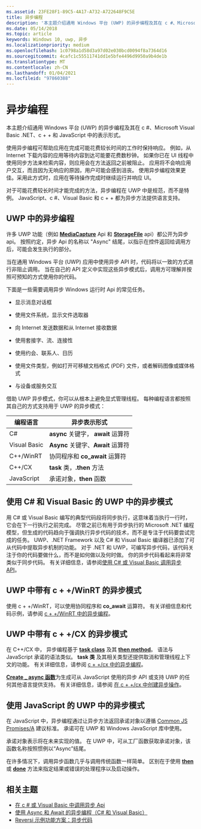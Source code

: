 ```yaml
---
ms.assetid: 23FE28F1-89C5-4A17-A732-A722648F9C5E
title: 异步编程
description: '本主题介绍通用 Windows 平台 (UWP) 的异步编程及其在 c #、Microsoft Visual Basic .NET、c + + 和 JavaScript 中的表示形式。'
ms.date: 05/14/2018
ms.topic: article
keywords: Windows 10, uwp, 异步
ms.localizationpriority: medium
ms.openlocfilehash: 1c0798a1d58d3a97d02e030bcd0094f8a7364d16
ms.sourcegitcommit: 4cafc1c55511741dd1e5bfe4496d9950a9b4de1b
ms.translationtype: MT
ms.contentlocale: zh-CN
ms.lasthandoff: 01/04/2021
ms.locfileid: "97860388"
---
```

# <a name="asynchronous-programming"></a>异步编程
本主题介绍通用 Windows 平台 (UWP) 的异步编程及其在 c #、Microsoft Visual Basic .NET、c + + 和 JavaScript 中的表示形式。

使用异步编程可帮助应用在完成可能花费较长时间的工作时保持响应。 例如，从 Internet 下载内容的应用等待内容到达可能要花费数秒钟。 如果你已在 UI 线程中使用同步方法来检索内容，则应用会在方法返回之前被阻止。 应用将不会响应用户交互，而且因为无响应的原因，用户可能会感到沮丧。 使用异步编程效果更佳。采用此方式时，应用在等待操作完成时继续运行并响应 UI。

对于可能花费较长时间才能完成的方法，异步编程在 UWP 中是规范，而不是特例。 JavaScript、c #、Visual Basic 和 c + + 都为异步方法提供语言支持。

## <a name="asynchronous-programming-in-the-uwp"></a>UWP 中的异步编程
许多 UWP 功能（例如 [**MediaCapture**](/uwp/api/Windows.Media.Capture.MediaCapture) Api 和 [**StorageFile**](/uwp/api/Windows.Storage.StorageFile) api）都公开为异步 api。 按照约定，异步 Api 的名称以 "Async" 结尾，以指示在控件返回给调用方后，可能会发生执行的部分。

当在通用 Windows 平台 (UWP) 应用中使用异步 API 时，代码将以一致的方式进行非阻止调用。 当在自己的 API 定义中实现这些异步模式后，调用方可理解并按照可预知的方式使用你的代码。

下面是一些需要调用异步 Windows 运行时 Api 的常见任务。

-   显示消息对话框

-   使用文件系统，显示文件选取器

-   向 Internet 发送数据和从 Internet 接收数据

-   使用套接字、流、连接性

-   使用约会、联系人、日历

-   使用文件类型，例如打开可移植文档格式 (PDF) 文件，或者解码图像或媒体格式

-   与设备或服务交互

借助 UWP 异步模式，你可以从根本上避免显式管理线程。 每种编程语言都按照其自己的方式支持用于 UWP 的异步模式：

| 编程语言 | 异步表示形式           |
|----------------------|---------------------------------------|
| C#                   | **async** 关键字， **await** 运算符 |
| Visual Basic         | **Async** 关键字、**Await** 运算符 |
| C++/WinRT            | 协同程序和 **co_await** 运算符  |
| C++/CX               | **task** 类，**.then** 方法      |
| JavaScript           | 承诺对象，**then** 函数     |

## <a name="asynchronous-patterns-in-uwp-using-c-and-visual-basic"></a>使用 C# 和 Visual Basic 的 UWP 中的异步模式
用 C# 或 Visual Basic 编写的典型代码段将同步执行，这意味着当执行一行时，它会在下一行执行之前完成。 尽管之前已有用于异步执行的 Microsoft .NET 编程模型，但生成的代码趋向于强调执行异步代码的技术，而不是专注于代码要尝试完成的任务。 UWP、.NET Framework 以及 C# 和 Visual Basic 编译器已添加了可从代码中提取异步机制的功能。 对于 .NET 和 UWP，可编写异步代码，该代码关注于你的代码要做什么，而不是如何做以及何时做。 你的异步代码看起来将非常类似于同步代码。 有关详细信息，请参阅[使用 C# 或 Visual Basic 调用异步 API](call-asynchronous-apis-in-csharp-or-visual-basic.md)。

## <a name="asynchronous-patterns-in-uwp-with-cwinrt"></a>UWP 中带有 c + +/WinRT 的异步模式
使用 c + +/WinRT，可以使用协同程序和 **co_await** 运算符。 有关详细信息和代码示例，请参阅 [c + +/WinRT 中的异步编程](../cpp-and-winrt-apis/concurrency.md)。

## <a name="asynchronous-patterns-in-uwp-with-ccx"></a>UWP 中带有 c + +/CX 的异步模式
在 C++/CX 中， 异步编程基于 [**task class**](/cpp/parallel/concrt/reference/task-class) 及其 [**then method**](/cpp/parallel/concrt/reference/task-class?view=vs-2017&preserve-view=true)。 语法与 JavaScript 承诺的语法类似。 **task 类** 及其相关类型还提供取消和管理线程上下文的功能。 有关详细信息，请参阅 [c + +/cx 中的异步编程](asynchronous-programming-in-cpp-universal-windows-platform-apps.md)。

[**Create \_ async 函数**](/cpp/parallel/concrt/reference/concurrency-namespace-functions?view=vs-2017&preserve-view=true)为生成可从 JavaScript 使用的异步 API 或支持 UWP 的任何其他语言提供支持。 有关详细信息，请参阅 [在 c + +/cx 中创建异步操作](/cpp/parallel/concrt/creating-asynchronous-operations-in-cpp-for-windows-store-apps)。

## <a name="asynchronous-patterns-in-uwp-using-javascript"></a>使用 JavaScript 的 UWP 中的异步模式
在 JavaScript 中，异步编程通过让异步方法返回承诺对象以遵循 [Common JS Promises/A](https://wiki.commonjs.org/wiki/Promises/A) 建议标准。 承诺可在 UWP 和 Windows JavaScript 库中使用。

承诺对象表示将在未来实现的值。 在 UWP 中，可从工厂函数获取承诺对象，该函数名称按照惯例以“Async”结尾。

在许多情况下，调用异步函数几乎与调用传统函数一样简单。 区别在于使用 [**then**](/previous-versions/windows/apps/br229728(v=win.10)) 或 [**done**](/previous-versions/windows/apps/hh701079(v=win.10)) 方法来指定结果或错误的处理程序以及启动操作。

## <a name="related-topics"></a>相关主题
* [在 c # 或 Visual Basic 中调用异步 Api](call-asynchronous-apis-in-csharp-or-visual-basic.md)
* [使用 Async 和 Await 的异步编程（C# 和 Visual Basic）](/previous-versions/visualstudio/visual-studio-2012/hh191443(v=vs.110))
* [Reversi 示例功能方案：异步代码](/previous-versions/windows/apps/jj712233(v=win.10))
